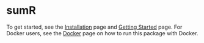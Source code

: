 # sumR

To get started, see the [Installation](articles/Installation.html) page and 
[Getting Started](articles/Getting-Started.html) page. 
For Docker users, see the [Docker](articles/Docker.html) page on how to
run this package with Docker.
